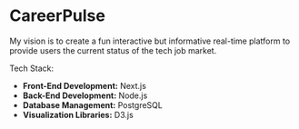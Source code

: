 # CareerPulse

My vision is to create a fun interactive but informative real-time platform to provide users the current status of the tech job market.

Tech Stack:
- **Front-End Development:** Next.js
- **Back-End Development:** Node.js
- **Database Management:** PostgreSQL
- **Visualization Libraries:** D3.js
